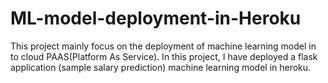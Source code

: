 # ML-model-deployment-in-Heroku
This project mainly focus on the deployment of machine learning model in to cloud PAAS(Platform As Service). In this project, I have deployed a flask application (sample salary prediction) machine learning model in heroku.
